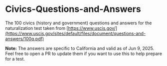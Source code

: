 # Civics-Questions-and-Answers
The 100 civics (history and government) questions and answers for the naturalization test taken from [https://www.uscis.gov/](https://www.uscis.gov/sites/default/files/document/questions-and-answers/100q.pdf)

**Note:** The answers are specific to California and valid as of Jun 9, 2025. Feel free to open a PR to update them if you want to use this to help prepare for a test.

